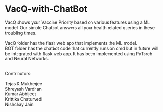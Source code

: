 # VacQ-with-ChatBot
VacQ shows your Vaccine Priority based on various features using a ML model. Our simple Chatbot answers all your health related queries in these troubling times.
<br>
<br>
VacQ folder has the flask web app that implements the ML model.<br>
BOT folder has the chatbot code that currently runs on cmd but in future will be integrated with flask web app. It has been implemented using PyTorch and Neural Networks.
<br><br>

Contributors: <br><br>
Tejas K Mukherjee<br>
Shreyash Vardhan<br>
Kumar Abhijeet<br>
Krittika Chaturvedi<br>
Nishchay Jain<br>
